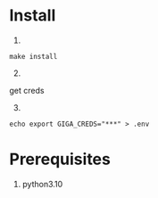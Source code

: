 # Install

1) 
```
make install
```
2)
get creds

3) 
```
echo export GIGA_CREDS="***" > .env
```

# Prerequisites

1) python3.10
